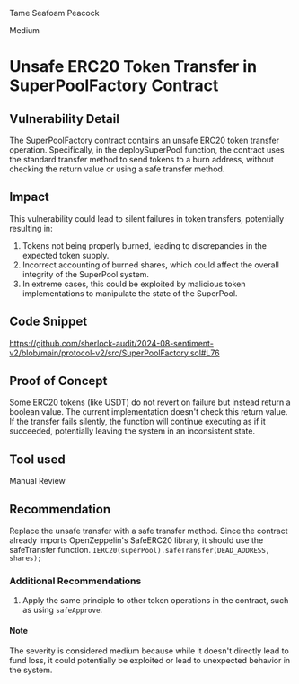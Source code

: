 Tame Seafoam Peacock

Medium

# Unsafe ERC20 Token Transfer in SuperPoolFactory Contract

## Vulnerability Detail
The SuperPoolFactory contract contains an unsafe ERC20 token transfer operation. Specifically, in the deploySuperPool function, the contract uses the standard transfer method to send tokens to a burn address, without checking the return value or using a safe transfer method.

## Impact
This vulnerability could lead to silent failures in token transfers, potentially resulting in:

1. Tokens not being properly burned, leading to discrepancies in the expected token supply.
2. Incorrect accounting of burned shares, which could affect the overall integrity of the SuperPool system.
3. In extreme cases, this could be exploited by malicious token implementations to manipulate the state of the SuperPool.

## Code Snippet
https://github.com/sherlock-audit/2024-08-sentiment-v2/blob/main/protocol-v2/src/SuperPoolFactory.sol#L76

## Proof of Concept
Some ERC20 tokens (like USDT) do not revert on failure but instead return a boolean value. The current implementation doesn't check this return value. If the transfer fails silently, the function will continue executing as if it succeeded, potentially leaving the system in an inconsistent state.

## Tool used

Manual Review

## Recommendation
Replace the unsafe transfer with a safe transfer method. Since the contract already imports OpenZeppelin's SafeERC20 library, it should use the safeTransfer function.
``IERC20(superPool).safeTransfer(DEAD_ADDRESS, shares);``

### Additional Recommendations
1. Apply the same principle to other token operations in the contract, such as using `safeApprove`.

#### Note
The severity is considered medium because while it doesn't directly lead to fund loss, it could potentially be exploited or lead to unexpected behavior in the system.